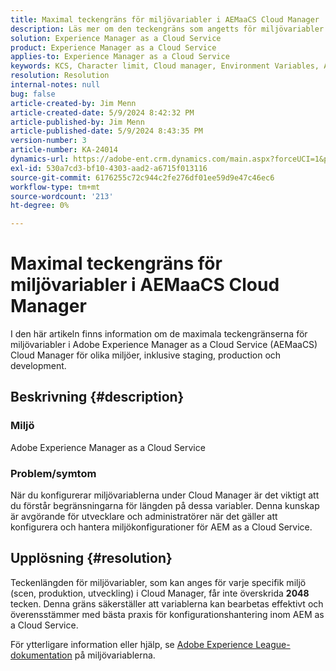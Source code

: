 ```yaml
---
title: Maximal teckengräns för miljövariabler i AEMaaCS Cloud Manager
description: Läs mer om den teckengräns som angetts för miljövariabler i Adobe Experience Manager as a Cloud Service Cloud Manager.
solution: Experience Manager as a Cloud Service
product: Experience Manager as a Cloud Service
applies-to: Experience Manager as a Cloud Service
keywords: KCS, Character limit, Cloud manager, Environment Variables, AEMaaCS, Experience Manager, Adobe Experience Manager as a Cloud Service
resolution: Resolution
internal-notes: null
bug: false
article-created-by: Jim Menn
article-created-date: 5/9/2024 8:42:32 PM
article-published-by: Jim Menn
article-published-date: 5/9/2024 8:43:35 PM
version-number: 3
article-number: KA-24014
dynamics-url: https://adobe-ent.crm.dynamics.com/main.aspx?forceUCI=1&pagetype=entityrecord&etn=knowledgearticle&id=4ec68fa3-440e-ef11-9f8a-6045bd006268
exl-id: 530a7cd3-bf10-4303-aad2-a6715f013116
source-git-commit: 6176255c72c944c2fe276df01ee59d9e47c46ec6
workflow-type: tm+mt
source-wordcount: '213'
ht-degree: 0%

---
```


# Maximal teckengräns för miljövariabler i AEMaaCS Cloud Manager


I den här artikeln finns information om de maximala teckengränserna för miljövariabler i Adobe Experience Manager as a Cloud Service (AEMaaCS) Cloud Manager för olika miljöer, inklusive staging, production och development.

## Beskrivning {#description}


### Miljö

Adobe Experience Manager as a Cloud Service



### Problem/symtom

När du konfigurerar miljövariablerna under Cloud Manager är det viktigt att du förstår begränsningarna för längden på dessa variabler. Denna kunskap är avgörande för utvecklare och administratörer när det gäller att konfigurera och hantera miljökonfigurationer för AEM as a Cloud Service.


## Upplösning {#resolution}


Teckenlängden för miljövariabler, som kan anges för varje specifik miljö (scen, produktion, utveckling) i Cloud Manager, får inte överskrida <b>2048</b> tecken. Denna gräns säkerställer att variablerna kan bearbetas effektivt och överensstämmer med bästa praxis för konfigurationshantering inom AEM as a Cloud Service.

För ytterligare information eller hjälp, se [Adobe Experience League-dokumentation](https://experienceleague.adobe.com/en/docs/experience-manager-cloud-service/content/implementing/using-cloud-manager/environment-variables) på miljövariablerna.
